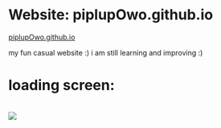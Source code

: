 # Website: piplupOwo.github.io
<a href="https://piplupowo.github.io/">piplupOwo.github.io</a>
<p>my fun casual website :) i am still learning and improving :)</p>
<h1>loading screen: </h1>
<br>
<img src="https://github.com/piplupOwo/piplupOwo.github.io/blob/main/resources/bg3.gif?raw=true" />
